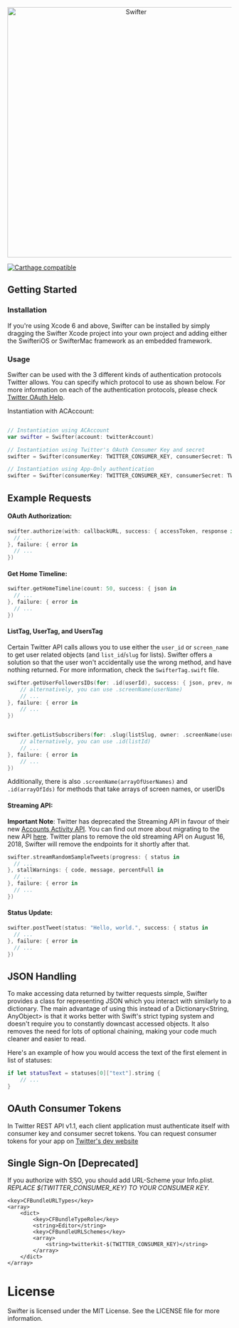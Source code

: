 <p align="center" >
  <img src="swifter_logo.png" alt="Swifter" title="Swifter" width="563">
</p>

[![Carthage compatible](https://img.shields.io/badge/Carthage-compatible-4BC51D.svg?style=flat)](https://github.com/Carthage/Carthage)
## Getting Started

### Installation

If you're using Xcode 6 and above, Swifter can be installed by simply dragging the Swifter Xcode project into your own project and adding either the SwifteriOS or SwifterMac framework as an embedded framework.

### Usage

Swifter can be used with the 3 different kinds of authentication protocols Twitter allows. You can specify which protocol to use as shown below. For more information on each of the authentication protocols, please check [Twitter OAuth Help](https://dev.twitter.com/oauth).

Instantiation with ACAccount:

```swift

// Instantiation using ACAccount
var swifter = Swifter(account: twitterAccount)

// Instantiation using Twitter's OAuth Consumer Key and secret
swifter = Swifter(consumerKey: TWITTER_CONSUMER_KEY, consumerSecret: TWITTER_CONSUMER_SECRET)

// Instantiation using App-Only authentication
swifter = Swifter(consumerKey: TWITTER_CONSUMER_KEY, consumerSecret: TWITTER_CONSUMER_SECRET, appOnly: true)

```

## Example Requests

#### OAuth Authorization:

```swift
swifter.authorize(with: callbackURL, success: { accessToken, response in
  // ...
}, failure: { error in
  // ...
})
```

#### Get Home Timeline:

```swift
swifter.getHomeTimeline(count: 50, success: { json in
  // ...
}, failure: { error in
  // ...
})
```

#### ListTag, UserTag, and UsersTag
Certain  Twitter API calls allows you to use either the `user_id` or `screen_name` to get user related objects (and `list_id`/`slug` for lists). Swifter offers a solution so that the user won't accidentally use the wrong method, and have nothing returned. For more information, check the `SwifterTag.swift` file.

```swift
swifter.getUserFollowersIDs(for: .id(userId), success: { json, prev, next in
    // alternatively, you can use .screenName(userName)
    // ...
}, failure: { error in
    // ...
})

```

```swift

swifter.getListSubscribers(for: .slug(listSlug, owner: .screenName(userName)), success: { json, prev, next in
    // alternatively, you can use .id(listId)
    // ...
}, failure: { error in
    // ...
})

```
Additionally, there is also `.screenName(arrayOfUserNames)` and `.id(arrayOfIds)` for methods that take arrays of screen names, or userIDs

#### Streaming API:

**Important Note**: Twitter has deprecated the Streaming API in favour of their new [Accounts Activity API](https://developer.twitter.com/en/docs/accounts-and-users/subscribe-account-activity/api-reference/aaa-enterprise). You can find out more about migrating to the new API [here](https://developer.twitter.com/en/docs/accounts-and-users/subscribe-account-activity/migration/us-ss-migration-guide). Twitter plans to remove the old streaming API on August 16, 2018, Swifter will remove the endpoints for it shortly after that. 

```swift
swifter.streamRandomSampleTweets(progress: { status in
  // ...
}, stallWarnings: { code, message, percentFull in
  // ...
}, failure: { error in
  // ...
})
```

#### Status Update:

```swift
swifter.postTweet(status: "Hello, world.", success: { status in
  // ...
}, failure: { error in
  // ...
})
```

## JSON Handling

To make accessing data returned by twitter requests simple, Swifter provides a class for representing JSON which you interact with similarly to a dictionary. The main advantage of using this instead of a Dictionary<String, AnyObject> is that it works better with Swift's strict typing system and doesn't require you to constantly downcast accessed objects. It also removes the need for lots of optional chaining, making your code much cleaner and easier to read.

Here's an example of how you would access the text of the first element in list of statuses:

```swift
if let statusText = statuses[0]["text"].string {
    // ...
}
```

## OAuth Consumer Tokens

In Twitter REST API v1.1, each client application must authenticate itself with consumer key and consumer secret tokens. You can request consumer tokens for your app on [Twitter's dev website](https://dev.twitter.com/apps)

## Single Sign-On [Deprecated]

If you authorize with SSO, you should add URL-Scheme your Info.plist.
*REPLACE $(TWITTER_CONSUMER_KEY) TO YOUR CONSUMER KEY.*

```
<key>CFBundleURLTypes</key>
<array>
	<dict>
		<key>CFBundleTypeRole</key>
		<string>Editor</string>
		<key>CFBundleURLSchemes</key>
		<array>
			<string>twitterkit-$(TWITTER_CONSUMER_KEY)</string>
		</array>
	</dict>
</array>
```

# License

Swifter is licensed under the MIT License. See the LICENSE file for more information.
